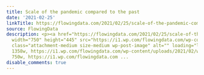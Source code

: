 ```yaml
---
title: Scale of the pandemic compared to the past
date: '2021-02-25'
linkTitle: https://flowingdata.com/2021/02/25/scale-of-the-pandemic-compared-to-the-past/
source: FlowingData
description: <p><a href="https://flowingdata.com/2021/02/25/scale-of-the-pandemic-compared-to-the-past/"><img
  width="750" height="445" src="https://i1.wp.com/flowingdata.com/wp-content/uploads/2021/02/weekly-deaths-above-normal.png?fit=750%2C445&amp;ssl=1"
  class="attachment-medium size-medium wp-post-image" alt="" loading="lazy" srcset="https://i1.wp.com/flowingdata.com/wp-content/uploads/2021/02/weekly-deaths-above-normal.png?w=1358&amp;ssl=1
  1358w, https://i1.wp.com/flowingdata.com/wp-content/uploads/2021/02/weekly-deaths-above-normal.png?resize=750%2C445&amp;ssl=1
  750w, https://i1.wp.com/flowingdata.com ...
disable_comments: true
---
```

<p><a href="https://flowingdata.com/2021/02/25/scale-of-the-pandemic-compared-to-the-past/"><img width="750" height="445" src="https://i1.wp.com/flowingdata.com/wp-content/uploads/2021/02/weekly-deaths-above-normal.png?fit=750%2C445&amp;ssl=1" class="attachment-medium size-medium wp-post-image" alt="" loading="lazy" srcset="https://i1.wp.com/flowingdata.com/wp-content/uploads/2021/02/weekly-deaths-above-normal.png?w=1358&amp;ssl=1 1358w, https://i1.wp.com/flowingdata.com/wp-content/uploads/2021/02/weekly-deaths-above-normal.png?resize=750%2C445&amp;ssl=1 750w, https://i1.wp.com/flowingdata.com ...